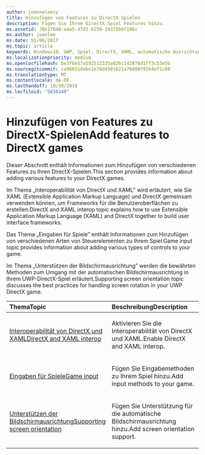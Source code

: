```yaml
---
author: joannaleecy
title: Hinzufügen von Features zu DirectX-Spielen
description: Fügen Sie Ihrem DirectX-Spiel Features hinzu.
ms.assetid: 78e17048-a4a5-47d3-b250-19375b6f186c
ms.author: joanlee
ms.date: 02/08/2017
ms.topic: article
keywords: Windows10, UWP, Spiel, DirectX, XAML, automatische Ausrichtung, Eingabe
ms.localizationpriority: medium
ms.openlocfilehash: be3f8e57a592512335a826c142876d1ff3c53e5b
ms.sourcegitcommit: ca96031debe1e76d4501621a7680079244ef1c60
ms.translationtype: MT
ms.contentlocale: de-DE
ms.lasthandoff: 10/30/2018
ms.locfileid: "5836349"
---
```

# <a name="add-features-to-directx-games"></a><span data-ttu-id="e4eda-104">Hinzufügen von Features zu DirectX-Spielen</span><span class="sxs-lookup"><span data-stu-id="e4eda-104">Add features to DirectX games</span></span>

<span data-ttu-id="e4eda-105">Dieser Abschnitt enthält Informationen zum Hinzufügen von verschiedenen Features zu Ihren DirectX-Spielen.</span><span class="sxs-lookup"><span data-stu-id="e4eda-105">This section provides information about adding various features to your DirectX games.</span></span>

<span data-ttu-id="e4eda-106">Im Thema „Interoperabilität von DirectX und XAML” wird erläutert, wie Sie XAML (Extensible Application Markup Language) und DirectX gemeinsam verwenden können, um Frameworks für die Benutzeroberflächen zu erstellen.</span><span class="sxs-lookup"><span data-stu-id="e4eda-106">DirectX and XAML interop topic explains how to use Extensible Application Markup Language (XAML) and DirectX together to build user interface frameworks.</span></span>

<span data-ttu-id="e4eda-107">Das Thema „Eingaben für Spiele” enthält Informationen zum Hinzufügen von verschiedenen Arten von Steuerelementen zu Ihrem Spiel.</span><span class="sxs-lookup"><span data-stu-id="e4eda-107">Game input topic provides information about adding various types of controls to your game.</span></span>

<span data-ttu-id="e4eda-108">Im Thema „Unterstützen der Bildschirmausrichtung” werden die bewährten Methoden zum Umgang mit der automatischen Bildschirmausrichtung in Ihrem UWP-DirectX-Spiel erläutert.</span><span class="sxs-lookup"><span data-stu-id="e4eda-108">Supporting screen orientation topic discusses the best practices for handling screen rotation in your UWP DirectX game.</span></span>

<table>
<colgroup>
<col width="50%" />
<col width="50%" />
</colgroup>
<thead>
<tr class="header">
<th align="left"><span data-ttu-id="e4eda-109">Thema</span><span class="sxs-lookup"><span data-stu-id="e4eda-109">Topic</span></span></th>
<th align="left"><span data-ttu-id="e4eda-110">Beschreibung</span><span class="sxs-lookup"><span data-stu-id="e4eda-110">Description</span></span></th>
</tr>
</thead>
<tbody>
<tr class="odd">
<td align="left"><p><a href="directx-and-xaml-interop.md"><span data-ttu-id="e4eda-111">Interoperabilität von DirectX und XAML</span><span class="sxs-lookup"><span data-stu-id="e4eda-111">DirectX and XAML interop</span></span></a></p></td>
<td align="left"><p><span data-ttu-id="e4eda-112">Aktivieren Sie die Interoperabilität von DirectX und XAML.</span><span class="sxs-lookup"><span data-stu-id="e4eda-112">Enable DirectX and XAML interop.</span></span></p></td>
</tr>
<tr class="even">
<td align="left"><p><a href="directx-game-input.md"><span data-ttu-id="e4eda-113">Eingaben für Spiele</span><span class="sxs-lookup"><span data-stu-id="e4eda-113">Game input</span></span></a></p></td>
<td align="left"><p><span data-ttu-id="e4eda-114">Fügen Sie Eingabemethoden zu Ihrem Spiel hinzu.</span><span class="sxs-lookup"><span data-stu-id="e4eda-114">Add input methods to your game.</span></span></p></td>
</tr>
<tr class="odd">
<td align="left"><p><a href="supporting-screen-rotation-directx-and-cpp.md"><span data-ttu-id="e4eda-115">Unterstützen der Bildschirmausrichtung</span><span class="sxs-lookup"><span data-stu-id="e4eda-115">Supporting screen orientation</span></span></a></p></td>
<td align="left"><p><span data-ttu-id="e4eda-116">Fügen Sie Unterstützung für die automatische Bildschirmausrichtung hinzu.</span><span class="sxs-lookup"><span data-stu-id="e4eda-116">Add screen orientation support.</span></span></p></td>
</tr>
</tbody>
</table>